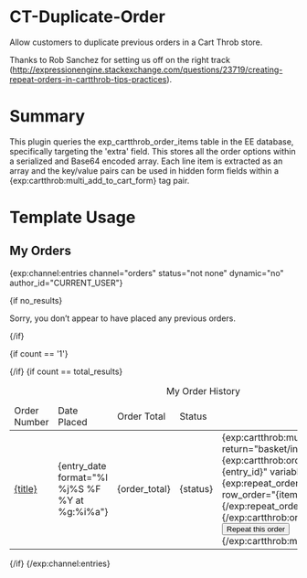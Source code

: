 CT-Duplicate-Order
==================

Allow customers to duplicate previous orders in a Cart Throb store.

Thanks to Rob Sanchez for setting us off on the right track (http://expressionengine.stackexchange.com/questions/23719/creating-repeat-orders-in-cartthrob-tips-practices).

Summary
=======

This plugin queries the exp_cartthrob_order_items table in the EE database, specifically targeting the 'extra' field. This stores all the order options within a serialized and Base64 encoded array. Each line item is extracted as an array and the key/value pairs can be used in hidden form fields within a {exp:cartthrob:multi_add_to_cart_form} tag pair.

Template Usage
==============

<h2>My Orders</h2>
{exp:channel:entries channel="orders" status="not none" dynamic="no" author_id="CURRENT_USER"}

{if no_results}
<p>Sorry, you don’t appear to have placed any previous orders.</p>
{/if}

{if count == '1'}
<table>
<caption>My Order History</caption>
<thead>
  <td>Order Number</td>
  <td>Date Placed</td>
  <td>Order Total</td>
  <td>Status</td>
  <td>&nbsp;</td>
</thead>
<tbody>
{/if}

 <tr>
    <td><a href="/account/orders/{url_title}">{title}</a></td>
    <td>{entry_date format="%l %j%S %F %Y at %g:%i%a"}</td>
    <td>{order_total}</td>
    <td>{status}</td>
    <td>
    {exp:cartthrob:multi_add_to_cart_form return="basket/index"}
      {exp:cartthrob:order_items order_id="{entry_id}" variable_prefix="item:"}
			<input type="hidden" name="entry_id[{item:row_order}]" value="{item:entry_id}" />
      <input type="hidden" name="quantity[{item:row_order}]" value="{item:quantity}" />
				{exp:repeat_order order_id="{entry_id}" row_order="{item:row_order}"}
				<input type="hidden" name="item_options[{item:row_order}][{repeat_order_key}]" value="{repeat_order_value}" />
				{/exp:repeat_order}
			{/exp:cartthrob:order_items}
    <input type="submit" value="Repeat this order" />
    {/exp:cartthrob:multi_add_to_cart_form}
    </td>
  </tr>
  {if count == total_results}
  </tbody>
</table>
{/if}
{/exp:channel:entries}
